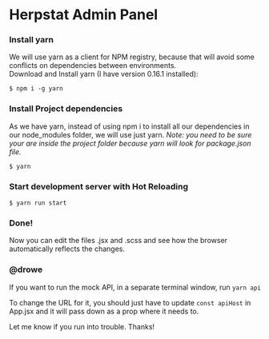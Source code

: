 # Herpstat Admin Panel


### Install yarn
We will use yarn as a client for NPM registry, because that will avoid some conflicts on dependencies between environments.  
Download and Install yarn (I have version 0.16.1 installed):
```
$ npm i -g yarn
```


### Install Project dependencies
As we have yarn, instead of using npm i to install all our dependencies in our node_modules folder, we will use just yarn.
*Note: you need to be sure your are inside the project folder because yarn will look for package.json file.*

``` 
$ yarn
```


### Start development server with Hot Reloading
```
$ yarn run start
```

### Done! 
Now you can edit the files .jsx and .scss and see how the browser automatically reflects the changes.

### @drowe
If you want to run the mock API, in a separate terminal window, run ```yarn api```

To change the URL for it, you should just have to update ```const apiHost``` in App.jsx and it will pass down as a prop where it needs to.

Let me know if you run into trouble. Thanks!